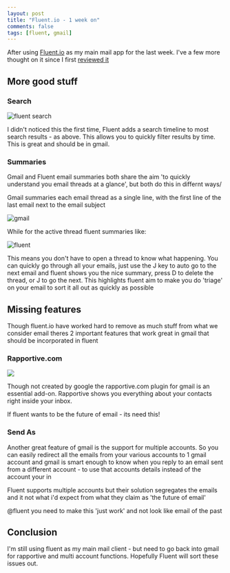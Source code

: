```yaml
---
layout: post
title: "Fluent.io - 1 week on"
comments: false
tags: [fluent, gmail]
---
```


After using [Fluent.io](http://fluent.io) as my main mail app for the last week. I've a few more thought on it
since I first [reviewed it](http://blog.justin.kelly.org.au/testing-out-fluent-dot-io-the-future-of-email-beta-access/) 

More good stuff
---

### Search

![fluent search](http://i.minus.com/ifuB9svgWOXSk.png)

I didn't noticed this the first time, Fluent adds a search timeline to most search results - as above. This allows you to quickly filter
results by time. This is great and should be in gmail.

### Summaries 
Gmail and Fluent email summaries both share the aim 'to quickly understand you email threads at a glance', but both do this in differnt ways/ 

Gmail summaries each email thread as a single line, with the first line of the last email next to the email subject

![gmail](http://i.minus.com/jfXNhsXSOeyvW.png)

While for the active thread fluent summaries like:

![fluent](http://i.minus.com/iTn2bkuIWUKTH.png)

This means you don't have to open a thread to know what happening.  You can quickly go through all your emails, just use the J key to auto go to the next email and fluent shows you the nice summary, 
press D to delete the thread, or J to go the next.  This highlights fluent aim to make you do 'triage' on your email to sort it all out as quickly as 
possible

Missing features
---
Though fluent.io have worked hard to remove as much stuff from what we consider email theres 2 important features that work great in gmail that should be incorporated in fluent

### Rapportive.com
![](http://i.minus.com/io7DwgBhX1GY8.png )

Though not created by google the rapportive.com plugin for gmail is an essential add-on.  Rapportive shows you everything about your contacts right inside your inbox.

If fluent wants to be the future of email - its need this!

### Send As
Another great feature of gmail is the support for multiple accounts. So you can easily redirect all the emails from your various accounts to 1 gmail account and gmail is smart enough to know when you reply to an email sent from a different account - to use that accounts details instead of the account your in

Fluent supports multiple accounts but their solution segregates the emails and it not what i'd expect from what they claim as 'the future of email'

@fluent you need to make this 'just work' and not look like email of the past 

Conclusion
---
I'm still using fluent as my main mail client - but need to go back into gmail for rapportive and multi account functions.  Hopefully Fluent will sort these issues out.
